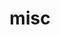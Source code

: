 ---
layout: page
title: misc
nav: true
nav_order: 3
dropdown: true
children: 
    - title: useful links
      permalink: /misc/
    - title: divider
    - title: intranet
      permalink: /iitg/
---